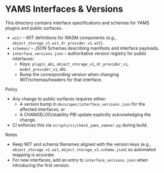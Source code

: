 # YAMS Interfaces & Versions

This directory contains interface specifications and schemas for YAMS plugins and public surfaces.

- `wit/` – WIT definitions for WASM components (e.g., `object_storage_v1.wit`, `dr_provider_v1.wit`).
- `schemas/` – JSON Schemas describing manifests and interface payloads.
- `interface_versions.json` – authoritative version registry for public interfaces:
  - Keys: `plugin_abi`, `object_storage_v1`, `dr_provider_v1`, `model_provider_v1`, etc.
  - Bump the corresponding version when changing WIT/schemas/headers for that interface.

Policy
- Any change to public surfaces requires either:
  - A version bump in `docs/spec/interface_versions.json` for the affected interfaces, or
  - A CHANGELOG/stability PBI update explicitly acknowledging the change.
- CI enforces this via `scripts/ci/check_yams_semver.py` during build.

Notes
- Keep WIT and schema filenames aligned with the version keys (e.g., `object_storage_v1.wit`, `object_storage_v1.schema.json`) so automated mapping is accurate.
- For new interfaces, add an entry to `interface_versions.json` when introducing the first version.
